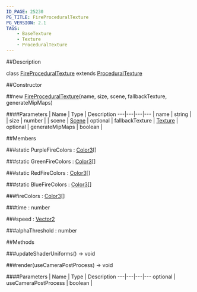 ```yaml
---
ID_PAGE: 25230
PG_TITLE: FireProceduralTexture
PG_VERSION: 2.1
TAGS:
    - BaseTexture
    - Texture
    - ProceduralTexture
---
```

##Description

class [FireProceduralTexture](/classes/2.2-alpha/FireProceduralTexture) extends [ProceduralTexture](/classes/2.2-alpha/ProceduralTexture)



##Constructor

##new [FireProceduralTexture](/classes/2.2-alpha/FireProceduralTexture)(name, size, scene, fallbackTexture, generateMipMaps)



####Parameters
 | Name | Type | Description
---|---|---|---
 | name | string | 
 | size | number | 
 | scene | [Scene](/classes/2.2-alpha/Scene) | 
optional | fallbackTexture | [Texture](/classes/2.2-alpha/Texture) | 
optional | generateMipMaps | boolean | 

##Members

###static PurpleFireColors : [Color3](/classes/2.2-alpha/Color3)[]



###static GreenFireColors : [Color3](/classes/2.2-alpha/Color3)[]



###static RedFireColors : [Color3](/classes/2.2-alpha/Color3)[]



###static BlueFireColors : [Color3](/classes/2.2-alpha/Color3)[]



###fireColors : [Color3](/classes/2.2-alpha/Color3)[]



###time : number



###speed : [Vector2](/classes/2.2-alpha/Vector2)



###alphaThreshold : number



##Methods

###updateShaderUniforms() &rarr; void


###render(useCameraPostProcess) &rarr; void



####Parameters
 | Name | Type | Description
---|---|---|---
optional | useCameraPostProcess | boolean | 

